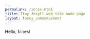 ```yaml
---
permalink: /index.html
title: Tiny Jekyll web site home page
layout: fancy_announcement
---
```


Hello, fairest